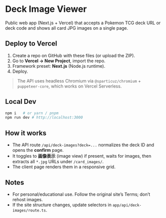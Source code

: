 # Deck Image Viewer

Public web app (Next.js + Vercel) that accepts a Pokemon TCG deck URL or deck code and shows all card JPG images on a single page.

## Deploy to Vercel

1. Create a repo on GitHub with these files (or upload the ZIP).
2. Go to **Vercel → New Project**, import the repo.
3. Framework preset: **Next.js** (Node.js runtime).
4. Deploy.

> The API uses headless Chromium via `@sparticuz/chromium` + `puppeteer-core`, which works on Vercel Serverless.

## Local Dev

```bash
npm i   # or yarn / pnpm
npm run dev # http://localhost:3000
```

## How it works
- The API route `/api/deck-images?deck=...` normalizes the deck ID and opens the **confirm** page.
- It toggles to **画像表示** (image view) if present, waits for images, then extracts all `*.jpg` URLs under `/card_images/`.
- The client page renders them in a responsive grid.

## Notes
- For personal/educational use. Follow the original site’s Terms; don’t rehost images.
- If the site structure changes, update selectors in `app/api/deck-images/route.ts`.
